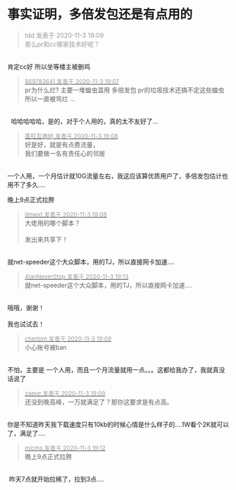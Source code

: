 # 事实证明，多倍发包还是有点用的


<div class="quote"><blockquote><font color="#999999">tdd 发表于 2020-11-3 19:09</font><br />
<font color="#999999">那么pr和cc哪家技术好呢？</font></blockquote></div><br />
肯定cc好 所以坐等楼主被删鸡

<div class="quote"><blockquote><font size="2"><a href="https://www.hostloc.com/forum.php?mod=redirect&amp;goto=findpost&amp;pid=9397530&amp;ptid=761967" target="_blank"><font color="#999999">869783641 发表于 2020-11-3 19:07</font></a></font><br />
pr为什么烂? 主要一堆蝗虫滥用 多倍发包 pr的垃圾技术还搞不定这些蝗虫 所以一直被骂烂 ...</blockquote></div><br />
<img src="static/image/smiley/yct/007.gif" smilieid="46" border="0" alt="" />&nbsp;&nbsp;哈哈哈哈哈，是的，对于个人用的，真的太不友好了...

<div class="quote"><blockquote><font size="2"><a href="https://www.hostloc.com/forum.php?mod=redirect&amp;goto=findpost&amp;pid=9397535&amp;ptid=761967" target="_blank"><font color="#999999">茎肛互撸娃 发表于 2020-11-3 19:08</font></a></font><br />
好是好，就是有点费流量，<br />
我们要做一名有责任心的邻居</blockquote></div><br />
一个人用，一个月估计就10G流量左右，我这应该算优质用户了，多倍发包估计也用不了多久....

晚上9点正式拉胯<img src="static/image/smiley/yct/010.gif" smilieid="41" border="0" alt="" /><img id="aimg_p1iE6" onclick="zoom(this, this.src, 0, 0, 0)" class="zoom" src="https://cdn.jsdelivr.net/gh/hishis/forum-master/public/images/patch.gif" onmouseover="img_onmouseoverfunc(this)" onload="thumbImg(this)" border="0" alt="" />

<div class="quote"><blockquote><font size="2"><a href="https://www.hostloc.com/forum.php?mod=redirect&amp;goto=findpost&amp;pid=9397537&amp;ptid=761967" target="_blank"><font color="#999999">llmwxt 发表于 2020-11-3 19:08</font></a></font><br />
大佬用的哪个脚本？<br />
<br />
发出来共享下！</blockquote></div><br />
就net-speeder这个大众脚本，用的TJ，所以直接网卡加速....

<div class="quote"><blockquote><font size="2"><a href="https://www.hostloc.com/forum.php?mod=redirect&amp;goto=findpost&amp;pid=9397571&amp;ptid=761967" target="_blank"><font color="#999999">AlanNeverStop 发表于 2020-11-3 19:13</font></a></font><br />
就net-speeder这个大众脚本，用的TJ，所以直接网卡加速....</blockquote></div><br />
哦哦，谢谢！<br />
<br />
我也试试去！

<div class="quote"><blockquote><font size="2"><a href="https://www.hostloc.com/forum.php?mod=redirect&amp;goto=findpost&amp;pid=9397541&amp;ptid=761967" target="_blank"><font color="#999999">cherbim 发表于 2020-11-3 19:09</font></a></font><br />
小心账号被ban</blockquote></div><br />
不怕，主要是 一个人用，而且一个月流量就用一点。。。这都给我办了，我就真没话说了

<div class="quote"><blockquote><font size="2"><a href="https://www.hostloc.com/forum.php?mod=redirect&amp;goto=findpost&amp;pid=9397543&amp;ptid=761967" target="_blank"><font color="#999999">zaeve 发表于 2020-11-3 19:09</font></a></font><br />
还没到晚高峰，一万就满足了？那你这要求是有点高。</blockquote></div><br />
你是不知道昨天我下载速度只有10kb的时候心情是什么样子的....1W看个2K就可以了，满足了....

<div class="quote"><blockquote><font size="2"><a href="https://www.hostloc.com/forum.php?mod=redirect&amp;goto=findpost&amp;pid=9397565&amp;ptid=761967" target="_blank"><font color="#999999">micms 发表于 2020-11-3 19:12</font></a></font><br />
晚上9点正式拉胯</blockquote></div><br />
<img src="static/image/smiley/yct/022.gif" smilieid="42" border="0" alt="" /> 昨天7点就开始拉稀了，拉到3点....
